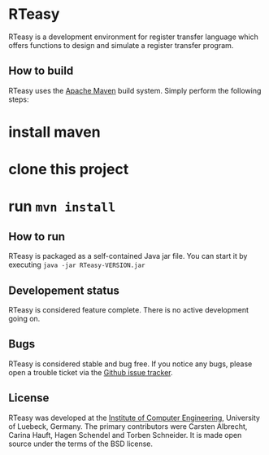 RTeasy
===============

RTeasy is a development environment for register transfer language which
offers functions to design and simulate a register transfer program.

How to build
------------

RTeasy uses the [Apache Maven][maven] build system. Simply perform the following steps:

# install maven
# clone this project
# run ```mvn install```

How to run
----------

RTeasy is packaged as a self-contained Java jar file. You can start it by executing 
```java -jar RTeasy-VERSION.jar```

Developement status
-------------------

RTeasy is considered feature complete. There is no active development going on.

Bugs
----

RTeasy is considered stable and bug free. If you notice any bugs, please open a trouble ticket
via the [Github issue tracker][rteasy-github-issues].

License
-------

RTeasy was developed at the [Institute of Computer Engineering][iti], University of Luebeck, Germany.
The primary contributors were Carsten Albrecht, Carina Hauft, Hagen Schendel and Torben Schneider.
It is made open source under the terms of the BSD license.

[maven]:http://maven.apache.org/
[iti]:http://www.iti.uni-luebeck.de
[rteasy-github-issues]:https://github.com/itiluebeck/rteasy/issues

